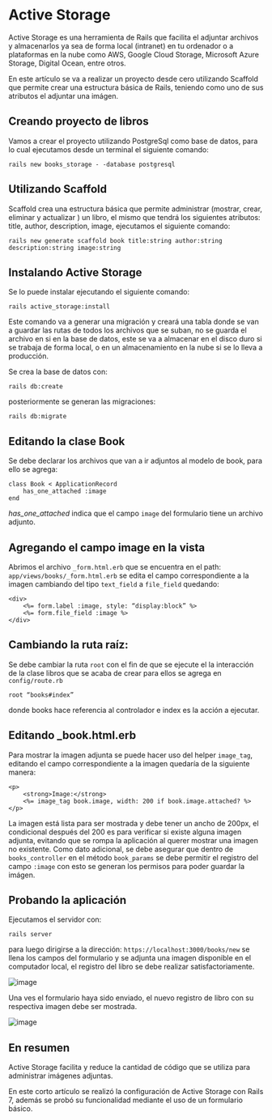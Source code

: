 # Active Storage

Active Storage es una herramienta de Rails que facilita el adjuntar archivos y almacenarlos ya sea de forma local (intranet) en tu ordenador o a plataformas en la nube como AWS, Google Cloud Storage, Microsoft Azure Storage, Digital Ocean, entre otros.
 
En este artículo se va a realizar un proyecto desde cero utilizando Scaffold que permite crear una estructura básica de Rails, teniendo como uno de sus atributos el adjuntar una imágen.
 
## Creando proyecto de libros
 
Vamos a crear el proyecto utilizando PostgreSql como base de datos, para lo cual ejecutamos desde un terminal el siguiente comando:
~~~ 
rails new books_storage - -database postgresql
~~~
## Utilizando Scaffold
 
Scaffold crea una estructura básica que permite administrar (mostrar, crear, eliminar y actualizar ) un libro, el mismo que tendrá los siguientes atributos: title, author, description, image, ejecutamos el siguiente comando:
~~~
rails new generate scaffold book title:string author:string description:string image:string
~~~

## Instalando Active Storage
Se lo puede instalar ejecutando el siguiente comando:
~~~
rails active_storage:install
~~~
Este comando va a generar una migración y creará una tabla donde se van a guardar las rutas de todos los archivos que se suban, no se guarda el archivo en si en la base de datos, este se va a almacenar en el disco duro si se trabaja de forma local, o en un almacenamiento en la nube si se lo lleva a producción.
 
Se crea la base de datos con:
~~~
rails db:create
~~~
posteriormente se generan las migraciones:
~~~
rails db:migrate
~~~
## Editando la clase Book
Se debe declarar los archivos que van a ir adjuntos al modelo  de book, para ello se agrega:
~~~ 
class Book < ApplicationRecord
	has_one_attached :image
end
~~~

_has_one_attached_ indica que el campo `image` del formulario tiene un archivo adjunto.

## Agregando el campo image en la vista
Abrimos el archivo `_form.html.erb` que se encuentra en el path: `app/views/books/_form.html.erb` se edita el campo correspondiente a la imagen cambiando del tipo `text_field` a `file_field` quedando:
~~~
<div>
	<%= form.label :image, style: “display:block” %>
	<%= form.file_field :image %>
</div>
~~~
## Cambiando la ruta raíz:
Se debe cambiar la ruta `root` con el fin de que se ejecute el la interacción de la clase libros que se acaba de crear para ellos se agrega en `config/route.rb`

~~~ 
root “books#index”
~~~
 
donde books hace referencia al controlador e index es la acción a ejecutar. 
 
## Editando _book.html.erb
Para mostrar la imagen adjunta se puede hacer uso del helper `image_tag`, editando el campo correspondiente a la imagen quedaría de la siguiente manera:
~~~ 
<p>
	<strong>Image:</strong>
	<%= image_tag book.image, width: 200 if book.image.attached? %>
</p>
~~~
La imagen está lista para ser mostrada y debe tener un ancho de 200px, el condicional después del 200 es para verificar si existe alguna imagen adjunta, evitando que se rompa la aplicación al querer mostrar una imagen no existente.
Como dato adicional, se debe asegurar que dentro de `books_controller` en el método `book_params` se debe permitir el registro del campo `:image` con esto se generan los permisos para poder guardar la imágen.

## Probando la aplicación

Ejecutamos el servidor con:
~~~
rails server
~~~
para luego dirigirse a la dirección: `https://localhost:3000/books/new` se llena los campos del formulario y se adjunta una imagen disponible en el computador local, el registro del libro se debe realizar satisfactoriamente.

![image](https://user-images.githubusercontent.com/91301423/200691278-c1b2993c-7593-4566-adc0-85cd7c1e9bd2.png)

Una ves el formulario haya sido enviado, el nuevo registro de libro con su respectiva imagen debe ser mostrada.

![image](https://user-images.githubusercontent.com/91301423/200692236-baea56eb-fe49-4a95-beb1-430484b549a1.png)

 
 
## En resumen
 
Active Storage facilita y reduce la cantidad de código que se utiliza para administrar imágenes adjuntas.

En este corto artículo se realizó la configuración de Active Storage con Rails 7, además se probó su funcionalidad mediante el uso de un formulario básico.
 
